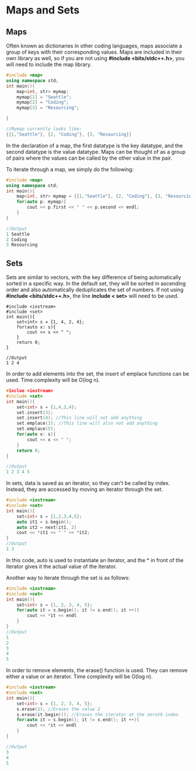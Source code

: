 # Maps and Sets
## Maps
Often known as dictionaries in other coding languages, maps associate a group of keys with their corresponding
values. Maps are included in their own library as well, so if you are not using 
**#include <bits/stdc++.h>**,  you will need to include the map library.
```cpp
#include <map>
using namespace std;
int main(){
    map<int, str> mymap;
    mymap[1] = "Seattle";
    mymap[2] = "Coding";
    mymap[3] = "Resourcing";

}

//Mymap currently looks like:
{{1,"Seattle"}, {2, "Coding"}, {3, "Resourcing}}
```

In the declaration of a map, the first datatype is the key datatype, and the second datatype is the value datatype.
Maps can be thought of as a group of pairs where the values can be called by the other value in the pair.

To iterate through a map, we simply do the following:
```cpp
#include <map>
using namespace std;
int main(){
    map<int, str> mymap = {{1,"Seattle"}, {2, "Coding"}, {3, "Resourcing}}
    for(auto p: mymap){
        cout << p.first << " " << p.second << endl;
    }
}

//Output
1 Seattle
2 Coding
3 Resourcing
```

## Sets
Sets are similar to vectors, with the key difference of being automatically sorted in a specific way.
In the default set, they will be sorted in ascending order and also automatically deduplicates the set of numbers.
If not using **#include <bits/stdc++.h>**, the line **include < set>** will need to be used.


```
#include <iostream>
#include <set>
int main(){
    set<int> s = {1, 4, 2, 4};   
    for(auto x: s){
        cout << x << " ";
    }
    return 0;
}

//Output
1 2 4
```
In order to add elements into the set, the insert of emplace functions can be used. Time complexity will be O(log n).

```cpp
#inclue <iostream>
#include <set>
int main(){
    set<int> s = {1,4,2,4};
    set.insert(3);
    set.insert(4); //This line will not add anything
    set.emplace(3); //This line will also not add anything
    set.emplace(5);
    for(auto x: s){
        cout << x << " ";
    }
    return 0;
}

//Output
1 2 3 4 5

```
In sets, data is saved as an iterator, so they can't be called by index. Instead, they are accessed by moving an iterator through the set.
```cpp
#include <iostream>
#include <set>
int main(){
    set<int> s = {1,2,3,4,5};
    auto it1 = s.begin();
    auto it2 = next(it1, 2)
    cout << *it1 << " " << *it2;
}
//Output
1 3 

```
In this code, auto is used to instantiate an iterator, and the * in front of the iterator gives it the actual value of the iterator.

Another way to iterate through the set is as follows:
```cpp
#include <iostream>
#include <set>
int main(){
    set<int> s = {1, 2, 3, 4, 5};
    for(auto it = s.begin(); it != s.end(); it ++){
        cout << *it << endl
    }
}
//Output
1
2
3
4
5

```
In order to remove elements, the erase() function is used. They can remove either a value or an iterator. Time complexity will be O(log n).
```cpp
#include <iostream>
#include <set>
int main(){
    set<int> s = {1, 2, 3, 4, 5};
    s.erase(2); //Erases the value 2
    s.erase(it.begin()); //Erases the iterator at the zeroth index
    for(auto it = s.begin(); it != s.end(); it ++){
        cout << *it << endl
    }
}

//Output
3
4
5
```
